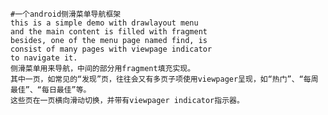    #一个android侧滑菜单导航框架
    this is a simple demo with drawlayout menu
    and the main content is filled with fragment
    besides, one of the menu page named find, is 
    consist of many pages with viewpage indicator 
    to navigate it.
    侧滑菜单用来导航，中间的部分用fragment填充实现。
    其中一页，如常见的“发现”页，往往会又有多页子项使用viewpager呈现，如“热门”、“每周最佳”、“每日最佳”等。
    这些页在一页横向滑动切换，并带有viewpager indicator指示器。
